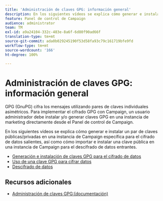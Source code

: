 ```yaml
---
title: 'Administración de claves GPG: información general'
description: En los siguientes vídeos se explica cómo generar e instalar un par de claves pública y privada en una instancia de Campaign específica para el cifrado de datos salientes, así como cómo importar e instalar una clave pública en una instancia de Campaign para el descifrado de datos entrantes.
feature: Panel de control de Campaign
audience: administrator
team: TM
exl-id: a9a24104-332c-483e-8a6f-6d80f90ad66f
translation-type: tm+mt
source-git-commit: ada0b029245190f53d58fa93c79c161719bfe9fd
workflow-type: tm+mt
source-wordcount: '166'
ht-degree: 100%

---
```


# Administración de claves GPG: información general

GPG (GnuPG) cifra los mensajes utilizando pares de claves individuales asimétricos. Para implementar el cifrado GPG con Campaign, un usuario administrador debe instalar y/o generar claves GPG en una instancia de marketing directamente desde el Panel de control de Campaign.

En los siguientes vídeos se explica cómo generar e instalar un par de claves públicas/privadas en una instancia de Campaign específica para el cifrado de datos salientes, así como cómo importar e instalar una clave pública en una instancia de Campaign para el descifrado de datos entrantes.

* [Generación e instalación de claves GPG para el cifrado de datos](./generating-and-installing-gpg-keys-for-data-encryption.md)
* [Uso de una clave GPG para cifrar datos](./using-a-gpg-key-to-encrypt-data.md)
* [Descifrado de datos](./decrypting-data.md)

## Recursos adicionales

* [Administración de claves GPG:(documentación)](https://docs.adobe.com/content/help/es-ES/control-panel/using/instances-settings/gpg-keys-management.html)
